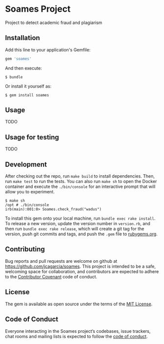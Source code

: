 # Soames Project

Project to detect academic fraud and plagiarism

## Installation

Add this line to your application's Gemfile:

```ruby
gem 'soames'
```

And then execute:

    $ bundle

Or install it yourself as:

    $ gem install soames

## Usage

TODO

## Usage for testing

TODO

## Development

After checking out the repo, run `make build` to install dependencies. Then, run `make test` to run the tests. You can also run `make sh` to open the Docker container and execute the `./bin/console` for an interactive prompt that will allow you to experiment.

```
$ make sh
/opt # ./bin/console
irb(main):001:0> Soames.check_fraud("wadus")
```

To install this gem onto your local machine, run `bundle exec rake install`. To release a new version, update the version number in `version.rb`, and then run `bundle exec rake release`, which will create a git tag for the version, push git commits and tags, and push the `.gem` file to [rubygems.org](https://rubygems.org).

## Contributing

Bug reports and pull requests are welcome on github at https://github.com/jcagarcia/soames. This project is intended to be a safe, welcoming space for collaboration, and contributors are expected to adhere to the [Contributor Covenant](http://contributor-covenant.org) code of conduct.

## License

The gem is available as open source under the terms of the [MIT License](https://opensource.org/licenses/MIT).

## Code of Conduct

Everyone interacting in the Soames project’s codebases, issue trackers, chat rooms and mailing lists is expected to follow the [code of conduct](./CODE_OF_CONDUCT.md).
